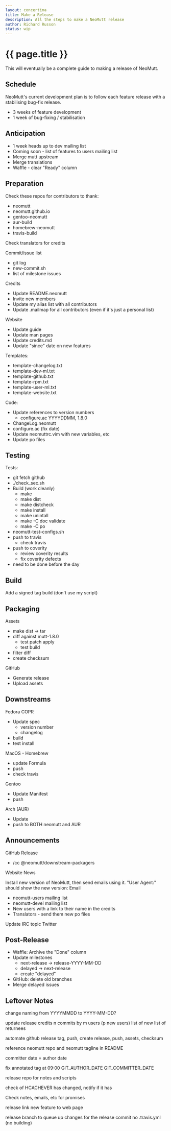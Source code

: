 ```yaml
---
layout: concertina
title: Make a Release
description: All the steps to make a NeoMutt release
author: Richard Russon
status: wip
---
```


# {{ page.title }}

This will eventually be a complete guide to making a release of NeoMutt.

## Schedule

NeoMutt's current development plan is to follow each feature release with
a stabilising bug-fix release.

* 3 weeks of feature development
* 1 week of bug-fixing / stabilisation

## Anticipation

- 1 week heads up to dev mailing list
- Coming soon - list of features to users mailing list
- Merge mutt upstream
- Merge translations
- Waffle - clear "Ready" column

## Preparation

Check these repos for contributors to thank:

- neomutt
- neomutt.github.io
- gentoo-neomutt
- aur-build
- homebrew-neomutt
- travis-build

Check translators for credits

Commit/issue list

- git log
- new-commit.sh
- list of milestone issues

Credits

- Update README.neomutt
- Invite new members
- Update my alias list with all contributors
- Update .mailmap for all contributors
  (even if it's just a personal list)

Website

- Update guide
- Update man pages
- Update credits.md
- Update "since" date on new features

Templates:

- template-changelog.txt
- template-dev-ml.txt
- template-github.txt
- template-rpm.txt
- template-user-ml.txt
- template-website.txt

Code:

- Update references to version numbers
  - configure.ac YYYYDDMM, 1.8.0
- ChangeLog.neomutt
- configure.ac (fix date)
- Update neomuttrc.vim with new variables, etc
- Update po files

## Testing

Tests:

- git fetch github
- ./check_sec.sh
- Build (work cleanly)
  - make
  - make dist
  - make distcheck
  - make install
  - make unintall
  - make -C doc validate
  - make -C po
- neomutt-test-configs.sh
- push to travis
  - check travis
- push to coverity
  - review coverity results
  - fix coverity defects
- need to be done before the day

## Build

Add a signed tag
build (don't use my script)

## Packaging

Assets

- make dist -> tar
- diff against mutt-1.8.0
  - test patch apply
  - test build
- filter diff
- create checksum

GitHub

- Generate release
- Upload assets

## Downstreams

Fedora COPR

- Update spec
  - version number
  - changelog
- build
- test install

MacOS - Homebrew

- update Formula
- push
- check travis

Gentoo

- Update Manifest
- push

Arch (AUR)

- Update
- push to BOTH neomutt and AUR

## Announcements

GitHub Release

- /cc @neomutt/downstream-packagers

Website News

Install new version of NeoMutt, then send emails using it.
"User Agent:" should show the new version:
Email

- neomutt-users mailing list
- neomutt-devel mailing list
- New users with a link to their name in the credits
- Translators - send them new po files

Update IRC topic
Twitter

## Post-Release

- Waffle: Archive the "Done" column
- Update milestones
  - next-release -> release-YYYY-MM-DD
  - delayed      -> next-release
  - create "delayed"
- GitHub: delete old branches
- Merge delayed issues

## Leftover Notes

change naming from YYYYMMDD to YYYY-MM-DD?

update release credits
    n commits by m users (p new users)
    list of new
    list of returnees

automate github release
    tag, push, create release, push, assets, checksum

reference neomutt repo and neomutt tagline in README

committer date = author date

fix annotated tag at 09:00
    GIT_AUTHOR_DATE
    GIT_COMMITTER_DATE

release repo for notes and scripts

check of HCACHEVER has changed, notify if it has

Check notes, emails, etc for promises

release link new feature to web page

release branch to queue up changes for the release commit
  no .travis.yml (no building)

